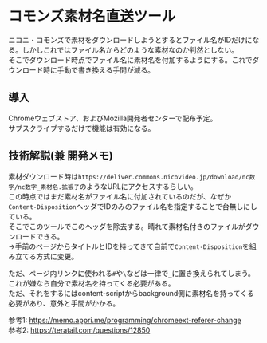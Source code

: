 # コモンズ素材名直送ツール

ニコニ・コモンズで素材をダウンロードしようとするとファイル名がIDだけになる。しかしこれではファイル名からどのような素材なのか判然としない。  
そこでダウンロード時点でファイル名に素材名を付加するようにする。これでダウンロード時に手動で書き換える手間が減る。

## 導入

Chromeウェブストア、およびMozilla開発者センターで配布予定。  
サブスクライブするだけで機能は有効になる。

## 技術解説(兼 開発メモ)

素材ダウンロード時は`https://deliver.commons.nicovideo.jp/download/nc数字/nc数字_素材名.拡張子`のようなURLにアクセスするらしい。  
この時点ではまだ素材名がファイル名に付加されているのだが、なぜか`Content-Disposition`ヘッダでIDのみのファイル名を指定することで台無しにしている。  
そこでこのツールでこのヘッダを除去する。晴れて素材名付きのファイルがダウンロードできる。  
→手前のページからタイトルとIDを持ってきて自前で`Content-Disposition`を組み立てる方式に変更。

ただ、ページ内リンクに使われる`#`や`\`などは一律で`_`に置き換えられてしまう。これが嫌なら自分で素材名を持ってくる必要がある。  
ただ、それをするにはcontent-scriptからbackground側に素材名を持ってくる必要があり、意外と手間がかかる。

参考1: https://memo.appri.me/programming/chromeext-referer-change  
参考2: https://teratail.com/questions/12850

